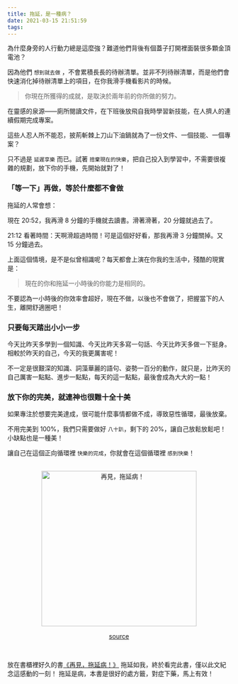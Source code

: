 ```yaml
---
title: 拖延，是一種病？
date: 2021-03-15 21:51:59
tags:
---
```

為什麼身旁的人行動力總是這麼強？難道他們背後有個蓋子打開裡面裝很多顆金頂電池？

因為他們 `想到就去做` ，不會累積長長的待辦清單。並非不列待辦清單，而是他們會快速消化掉待辦清單上的項目，在你我滑手機看影片的時候。

> 你現在所獲得的成就，是取決於兩年前的你所做的努力。

在靈感的泉源——廁所閱讀文件，在下班後放飛自我時學習新技能，在人擠人的連續假期完成專案。

這些人忍人所不能忍，披荊斬棘上刀山下油鍋就為了一份文件、一個技能、一個專案？

只不過是 `延遲享樂` 而已。試著 `捨棄現在的快樂`，把自己投入到學習中，不需要很複雜的規劃，放下你的手機，先開始就對了！

### 「等一下」再做，等於什麼都不會做

拖延的人常會想：

現在 20:52，我再滑 8 分鐘的手機就去讀書。滑著滑著，20 分鐘就過去了。

21:12 看著時間：天啊滑超過時間！可是這個好好看，那我再滑 3 分鐘關掉。又 15 分鐘過去。

上面這個情境，是不是似曾相識呢？每天都會上演在你我的生活中，殘酷的現實是： 

> 現在的你和拖延一小時後的你能力是相同的。

不要認為一小時後的你效率會超好，現在不做，以後也不會做了，把握當下的人生，離開舒適圈吧！

### 只要每天踏出小小一步

今天比昨天多學到一個知識、今天比昨天多寫一句話、今天比昨天多做一下挺身。相較於昨天的自己，今天的我更厲害呢！

不一定是很艱深的知識、詞藻華麗的語句、姿勢一百分的動作，就只是，比昨天的自己厲害一點點、進步一點點，每天的這一點點，最後會成為大大的一點！

### 放下你的完美，就連神也很難十全十美

如果專注於想要完美達成，很可能什麼事情都做不成，導致惡性循環，最後放棄。

不用完美到 100%，我們只需要做好 `八十趴`，剩下的 20%，讓自己放鬆放鬆吧！小缺點也是一種美！

讓自己在這個正向循環裡 `快樂的完成`，你就會在這個循環裡 `感到快樂`！

<br />
<div align="center">
<img src="../../../images/procrastination.png" width = "350" alt="再見，拖延病！"/>

<!-- ![再見，拖延病！](../../../images/procrastination.png) -->
[source](https://www.books.com.tw/products/0010640675)
</div>
<br />

放在書櫃裡好久的書[《再見，拖延病！》](https://www.books.com.tw/products/0010640675)  拖延如我，終於看完此書，僅以此文紀念這感動的一刻！
拖延是病，本書是很好的處方籤，對症下藥，馬上有效！